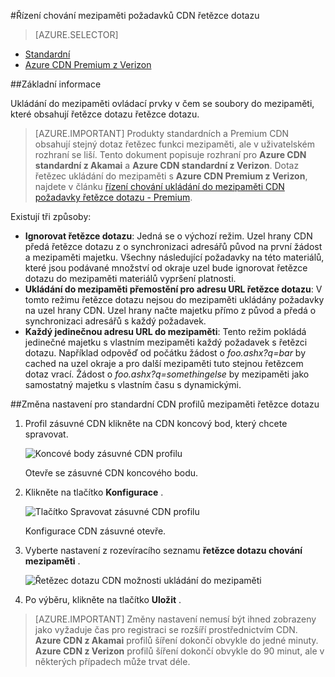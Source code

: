 <properties
    pageTitle="Řízení chování žádostí o řetězce dotazu mezipaměti CDN Azure | Microsoft Azure"
    description="Azure CDN řetězec dotazu ukládání do mezipaměti ovládací prvky v čem se soubory v mezipaměti, pokud obsahují řetězce dotazu"
    services="cdn"
    documentationCenter=""
    authors="camsoper"
    manager="erikre"
    editor=""/>

<tags
    ms.service="cdn"
    ms.workload="tbd"
    ms.tgt_pltfrm="na"
    ms.devlang="na"
    ms.topic="article"
    ms.date="07/28/2016"
    ms.author="casoper"/>

#<a name="controlling-caching-behavior-of-cdn-requests-with-query-strings"></a>Řízení chování mezipaměti požadavků CDN řetězce dotazu

> [AZURE.SELECTOR]
- [Standardní](cdn-query-string.md)
- [Azure CDN Premium z Verizon](cdn-query-string-premium.md)

##<a name="overview"></a>Základní informace

Ukládání do mezipaměti ovládací prvky v čem se soubory do mezipaměti, které obsahují řetězce dotazu řetězce dotazu.

> [AZURE.IMPORTANT] Produkty standardních a Premium CDN obsahují stejný dotaz řetězec funkci mezipaměti, ale v uživatelském rozhraní se liší.  Tento dokument popisuje rozhraní pro **Azure CDN standardní z Akamai** a **Azure CDN standardní z Verizon**.  Dotaz řetězec ukládání do mezipaměti s **Azure CDN Premium z Verizon**, najdete v článku [řízení chování ukládání do mezipaměti CDN požadavky řetězce dotazu - Premium](cdn-query-string-premium.md).

Existují tři způsoby:

- **Ignorovat řetězce dotazu**: Jedná se o výchozí režim.  Uzel hrany CDN předá řetězce dotazu z o synchronizaci adresářů původ na první žádost a mezipaměti majetku.  Všechny následující požadavky na této materiálů, které jsou podávané množství od okraje uzel bude ignorovat řetězce dotazu do mezipaměti materiálů vypršení platnosti.
- **Ukládání do mezipaměti přemostění pro adresu URL řetězce dotazu**: V tomto režimu řetězce dotazu nejsou do mezipaměti ukládány požadavky na uzel hrany CDN.  Uzel hrany načte majetku přímo z původ a předá o synchronizaci adresářů s každý požadavek.
- **Každý jedinečnou adresu URL do mezipaměti**: Tento režim pokládá jedinečné majetku s vlastním mezipaměti každý požadavek s řetězci dotazu.  Například odpověď od počátku žádost o *foo.ashx?q=bar* by cached na uzel okraje a pro další mezipaměti tuto stejnou řetězcem dotaz vrací.  Žádost o *foo.ashx?q=somethingelse* by mezipaměti jako samostatný majetku s vlastním času s dynamickými.

##<a name="changing-query-string-caching-settings-for-standard-cdn-profiles"></a>Změna nastavení pro standardní CDN profilů mezipaměti řetězce dotazu

1. Profil zásuvné CDN klikněte na CDN koncový bod, který chcete spravovat.

    ![Koncové body zásuvné CDN profilu](./media/cdn-query-string/cdn-endpoints.png)

    Otevře se zásuvné CDN koncového bodu.

2. Klikněte na tlačítko **Konfigurace** .

    ![Tlačítko Spravovat zásuvné CDN profilu](./media/cdn-query-string/cdn-config-btn.png)

    Konfigurace CDN zásuvné otevře.

3. Vyberte nastavení z rozevíracího seznamu **řetězce dotazu chování mezipaměti** .

    ![Řetězec dotazu CDN možnosti ukládání do mezipaměti](./media/cdn-query-string/cdn-query-string.png)

4. Po výběru, klikněte na tlačítko **Uložit** .

> [AZURE.IMPORTANT] Změny nastavení nemusí být ihned zobrazeny jako vyžaduje čas pro registraci se rozšíří prostřednictvím CDN.  <b>Azure CDN z Akamai</b> profilů šíření dokončí obvykle do jedné minuty.  <b>Azure CDN z Verizon</b> profilů šíření dokončí obvykle do 90 minut, ale v některých případech může trvat déle.
